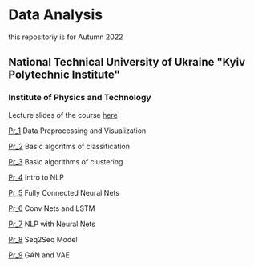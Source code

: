 # Data Analysis
this repositoriy is for Autumn 2022
## National Technical University of Ukraine "Kyiv Polytechnic Institute" 
### Institute of Physics and Technology
Lecture slides of the course [here](https://sites.google.com/view/nsakhnenko-data-analysis/%D0%B3%D0%BB%D0%B0%D0%B2%D0%BD%D0%B0%D1%8F-%D1%81%D1%82%D1%80%D0%B0%D0%BD%D0%B8%D1%86%D0%B0)

[Pr_1](https://github.com/natsakh/Data-Analysis/tree/main/Pr_1)  Data Preprocessing and Visualization

[Pr_2](https://github.com/natsakh/Data-Analysis/tree/main/Pr_2)  Basic algoritms of classification

[Pr_3](https://github.com/natsakh/Data-Analysis/tree/main/Pr_3)  Basic algorithms of clustering

[Pr_4](https://github.com/natsakh/Data-Analysis/tree/main/Pr_4)  Intro to NLP

[Pr_5](https://github.com/natsakh/Data-Analysis/tree/main/Pr_5)  Fully Connected Neural Nets

[Pr_6](https://github.com/natsakh/Data-Analysis/tree/main/Pr_6)  Conv Nets and LSTM

[Pr_7](https://github.com/natsakh/Data-Analysis/tree/main/Pr_7) NLP with Neural Nets

[Pr_8](https://github.com/natsakh/Data-Analysis/tree/main/Pr_8) Seq2Seq Model

[Pr_9](https://github.com/natsakh/Data-Analysis/tree/main/Pr_9)  GAN and VAE
